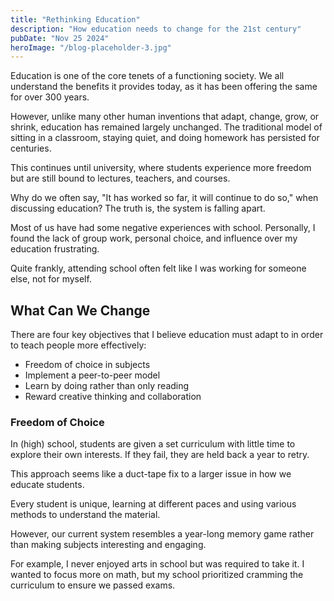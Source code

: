 ```yaml
---
title: "Rethinking Education"
description: "How education needs to change for the 21st century"
pubDate: "Nov 25 2024"
heroImage: "/blog-placeholder-3.jpg"
---
```


Education is one of the core tenets of a functioning society. We all understand the benefits it provides today, as it has been offering the same for over 300 years.

However, unlike many other human inventions that adapt, change, grow, or shrink, education has remained largely unchanged. The traditional model of sitting in a classroom, staying quiet, and doing homework has persisted for centuries.

This continues until university, where students experience more freedom but are still bound to lectures, teachers, and courses.

Why do we often say, "It has worked so far, it will continue to do so," when discussing education? The truth is, the system is falling apart.

Most of us have had some negative experiences with school. Personally, I found the lack of group work, personal choice, and influence over my education frustrating.

Quite frankly, attending school often felt like I was working for someone else, not for myself.

## What Can We Change

There are four key objectives that I believe education must adapt to in order to teach people more effectively:

- Freedom of choice in subjects
- Implement a peer-to-peer model
- Learn by doing rather than only reading
- Reward creative thinking and collaboration

### Freedom of Choice

In (high) school, students are given a set curriculum with little time to explore their own interests. If they fail, they are held back a year to retry.

This approach seems like a duct-tape fix to a larger issue in how we educate students.

Every student is unique, learning at different paces and using various methods to understand the material.

However, our current system resembles a year-long memory game rather than making subjects interesting and engaging.

For example, I never enjoyed arts in school but was required to take it. I wanted to focus more on math, but my school prioritized cramming the curriculum to ensure we passed exams.
